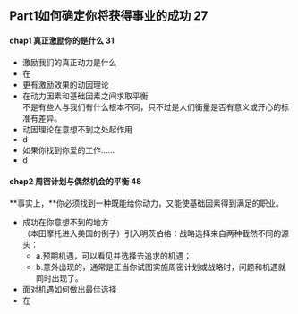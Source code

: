 ##  Part1如何确定你将获得事业的成功 27

####  chap1 真正激励你的是什么  31
+ 激励我们的真正动力是什么
+ 在
+ 更有激励效果的动因理论
+ 在动力因素和基础因素之间求取平衡  
不是有些人与我们有什么根本不同，只不过是人们衡量是否有意义或开心的标准有差异。  
+ 动因理论在意想不到之处起作用
+ d
+ 如果你找到你爱的工作......
+ d

####  chap2 周密计划与偶然机会的平衡 48
**事实上，**你必须找到一种既能给你动力，又能使基础因素得到满足的职业。
  
+  成功在你意想不到的地方  
（本田摩托进入美国的例子）引入明茨伯格：战略选择来自两种截然不同的源头：
	+ a.预期机遇，可以看见并选择去追求的机遇；
	+ b.意外出现的，通常是正当你试图实施周密计划或战略时，问题和机遇就同时出现了。
+  面对机遇如何做出最佳选择
+  在